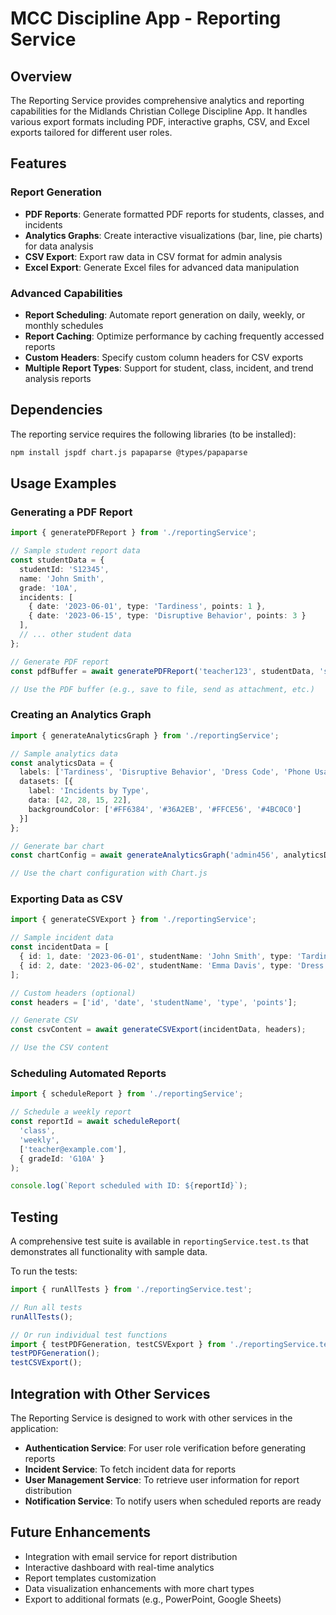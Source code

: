 # MCC Discipline App - Reporting Service

## Overview
The Reporting Service provides comprehensive analytics and reporting capabilities for the Midlands Christian College Discipline App. It handles various export formats including PDF, interactive graphs, CSV, and Excel exports tailored for different user roles.

## Features

### Report Generation
- **PDF Reports**: Generate formatted PDF reports for students, classes, and incidents
- **Analytics Graphs**: Create interactive visualizations (bar, line, pie charts) for data analysis
- **CSV Export**: Export raw data in CSV format for admin analysis
- **Excel Export**: Generate Excel files for advanced data manipulation

### Advanced Capabilities
- **Report Scheduling**: Automate report generation on daily, weekly, or monthly schedules
- **Report Caching**: Optimize performance by caching frequently accessed reports
- **Custom Headers**: Specify custom column headers for CSV exports
- **Multiple Report Types**: Support for student, class, incident, and trend analysis reports

## Dependencies
The reporting service requires the following libraries (to be installed):

```bash
npm install jspdf chart.js papaparse @types/papaparse
```

## Usage Examples

### Generating a PDF Report
```typescript
import { generatePDFReport } from './reportingService';

// Sample student report data
const studentData = {
  studentId: 'S12345',
  name: 'John Smith',
  grade: '10A',
  incidents: [
    { date: '2023-06-01', type: 'Tardiness', points: 1 },
    { date: '2023-06-15', type: 'Disruptive Behavior', points: 3 }
  ],
  // ... other student data
};

// Generate PDF report
const pdfBuffer = await generatePDFReport('teacher123', studentData, 'student');

// Use the PDF buffer (e.g., save to file, send as attachment, etc.)
```

### Creating an Analytics Graph
```typescript
import { generateAnalyticsGraph } from './reportingService';

// Sample analytics data
const analyticsData = {
  labels: ['Tardiness', 'Disruptive Behavior', 'Dress Code', 'Phone Usage'],
  datasets: [{
    label: 'Incidents by Type',
    data: [42, 28, 15, 22],
    backgroundColor: ['#FF6384', '#36A2EB', '#FFCE56', '#4BC0C0']
  }]
};

// Generate bar chart
const chartConfig = await generateAnalyticsGraph('admin456', analyticsData, 'bar');

// Use the chart configuration with Chart.js
```

### Exporting Data as CSV
```typescript
import { generateCSVExport } from './reportingService';

// Sample incident data
const incidentData = [
  { id: 1, date: '2023-06-01', studentName: 'John Smith', type: 'Tardiness', points: 1 },
  { id: 2, date: '2023-06-02', studentName: 'Emma Davis', type: 'Dress Code', points: 2 }
];

// Custom headers (optional)
const headers = ['id', 'date', 'studentName', 'type', 'points'];

// Generate CSV
const csvContent = await generateCSVExport(incidentData, headers);

// Use the CSV content
```

### Scheduling Automated Reports
```typescript
import { scheduleReport } from './reportingService';

// Schedule a weekly report
const reportId = await scheduleReport(
  'class',
  'weekly',
  ['teacher@example.com'],
  { gradeId: 'G10A' }
);

console.log(`Report scheduled with ID: ${reportId}`);
```

## Testing
A comprehensive test suite is available in `reportingService.test.ts` that demonstrates all functionality with sample data.

To run the tests:

```typescript
import { runAllTests } from './reportingService.test';

// Run all tests
runAllTests();

// Or run individual test functions
import { testPDFGeneration, testCSVExport } from './reportingService.test';
testPDFGeneration();
testCSVExport();
```

## Integration with Other Services
The Reporting Service is designed to work with other services in the application:

- **Authentication Service**: For user role verification before generating reports
- **Incident Service**: To fetch incident data for reports
- **User Management Service**: To retrieve user information for report distribution
- **Notification Service**: To notify users when scheduled reports are ready

## Future Enhancements
- Integration with email service for report distribution
- Interactive dashboard with real-time analytics
- Report templates customization
- Data visualization enhancements with more chart types
- Export to additional formats (e.g., PowerPoint, Google Sheets)